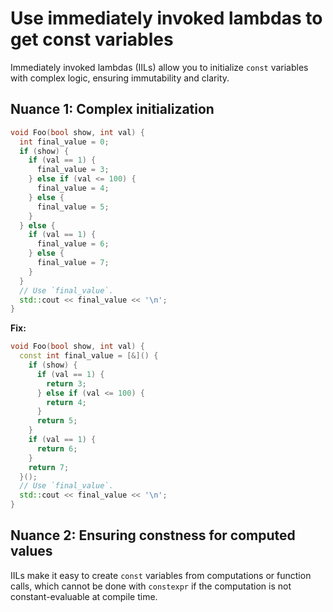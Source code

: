 # Use immediately invoked lambdas to get const variables

Immediately invoked lambdas (IILs) allow you to initialize `const` variables with complex logic, ensuring immutability and clarity.

## Nuance 1: Complex initialization

```cpp
void Foo(bool show, int val) {
  int final_value = 0;
  if (show) {
    if (val == 1) {
      final_value = 3;
    } else if (val <= 100) {
      final_value = 4;
    } else {
      final_value = 5;
    }
  } else {
    if (val == 1) {
      final_value = 6;
    } else {
      final_value = 7;
    }
  }
  // Use `final_value`.
  std::cout << final_value << '\n';
}
```

**Fix:**
```cpp
void Foo(bool show, int val) {
  const int final_value = [&]() {
    if (show) {
      if (val == 1) {
        return 3;
      } else if (val <= 100) {
        return 4;
      }
      return 5;
    }
    if (val == 1) {
      return 6;
    }
    return 7;
  }();
  // Use `final_value`.
  std::cout << final_value << '\n';
}
```

## Nuance 2: Ensuring constness for computed values

IILs make it easy to create `const` variables from computations or function calls, which cannot be done with `constexpr` if the computation is not constant-evaluable at compile time.
